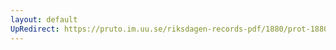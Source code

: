 ```yaml
---
layout: default
UpRedirect: https://pruto.im.uu.se/riksdagen-records-pdf/1880/prot-1880--ak--058/prot-1880--ak--058_011.pdf
---
```

